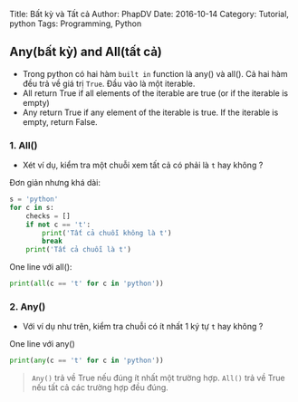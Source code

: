 Title: Bất kỳ và Tất cả
Author: PhapDV
Date: 2016-10-14
Category: Tutorial, python
Tags: Programming, Python

## Any(bất kỳ) and All(tất cả)

+ Trong python có hai hàm `built in` function là any() và all(). Cả hai hàm đều trả về giá trị `True`. Đầu vào là một iterable.
+ All return True if all elements of the iterable are true (or if the iterable is empty)
+ Any return True if any element of the iterable is true. If the iterable is empty, return False.
### 1. All()
+ Xét ví dụ, kiểm tra một chuỗi xem tất cả có phải là `t` hay không ?

Đơn giản nhưng khá dài:
```python
s = 'python'
for c in s:
    checks = []
    if not c == 't':
        print('Tất cả chuỗi không là t')
        break
    print('Tất cả chuỗi là t')
```

One line với all():

```python
print(all(c == 't' for c in 'python'))
```

### 2. Any()
+ Với ví dụ như trên, kiểm tra chuỗi có ít nhất 1 ký tự `t` hay không ?

One line với any()
```python
print(any(c == 't' for c in 'python'))
```

> `Any()` trả về True nếu đúng ít nhất một trường hợp. `All()` trả về True nếu tất cả các trường hợp đều đúng.

